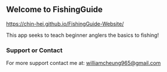 ## Welcome to FishingGuide

https://chin-hei.github.io/FishingGuide-Website/

This app seeks to teach beginner anglers the basics to fishing!

### Support or Contact

For more support contact me at: williamcheung965@gmail.com 
